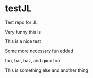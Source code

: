 # testJL
Test repo for JL

Very funny this is

This is a nice test

Some more necessary fun added

foo, bar, baz, and quux too

This is something else and another thing
